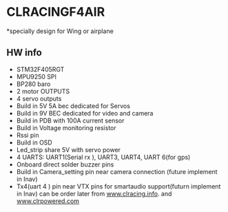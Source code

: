# CLRACINGF4AIR
*specially design for Wing or airplane
## HW info
* STM32F405RGT
* MPU9250 SPI
* BP280 baro
* 2 motor OUTPUTS
* 4 servo outputs
* Build in 5V 5A bec dedicated for Servos
* Build in 9V BEC dedicated for video and camera 
* Build in PDB with 100A current sensor
* Build in Voltage monitoring resistor
* Rssi pin
* Build in OSD
* Led_strip share 5V with servo power
* 4 UARTS: UART1(Serial rx ), UART3, UART4, UART 6(for gps)
* Onboard direct solder buzzer pins
* Build in Camera_setting pin near camera connection (future implement in Inav)
* Tx4(uart 4 ) pin near VTX pins for smartaudio support(futurn implement in Inav)
can be order later from  www.clracing.info. and www.clrpowered.com
